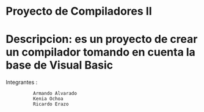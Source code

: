 Proyecto de Compiladores II
==============

Descripcion: es un proyecto de crear un compilador tomando en cuenta la base de Visual Basic
==
Integrantes : 

              Armando Alvarado
              Kenia Ochoa
              Ricardo Erazo 

